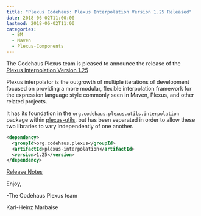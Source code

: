 ```yaml
---
title: "Plexus Codehaus: Plexus Interpolation Version 1.25 Released"
date: 2018-06-02T11:00:00
lastmod: 2018-06-02T11:00
categories:
  - BM
  - Maven
  - Plexus-Components
---
```

The Codehaus Plexus team is pleased to announce the release of the 
[Plexus Interpolation Version 1.25](https://codehaus-plexus.github.io/plexus-interpolation/)

Plexus interpolator is the outgrowth of multiple iterations of development
focused on providing a more modular, flexible interpolation framework for the
expression language style commonly seen in Maven, Plexus, and other related
projects.

It has its foundation in the `org.codehaus.plexus.utils.interpolation`  package
within [plexus-utils](https://codehaus-plexus.github.io/plexus-utils/), but has
been separated in order to allow these two libraries to vary independently of
one another.

```xml
<dependency>
  <groupId>org.codehaus.plexus</groupId>
  <artifactId>plexus-interpolation</artifactId>
  <version>1.25</version>
</dependency>
```

[Release Notes](https://github.com/codehaus-plexus/plexus-interpolation/milestone/1?closed=1)


Enjoy,

-The Codehaus Plexus team

Karl-Heinz Marbaise
